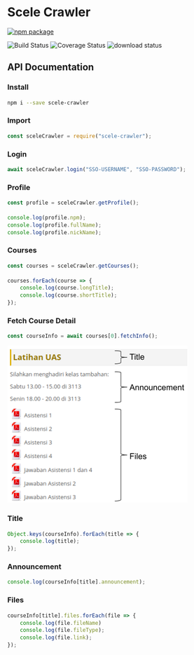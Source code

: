 # Scele Crawler

[![npm package](https://nodei.co/npm/scele-crawler.png?downloads=true&downloadRank=true&stars=true)](https://www.npmjs.com/package/scele-crawler)

![Build Status](https://travis-ci.org/scele-crawler/scele-crawler.svg?branch=master)
![Coverage Status](https://coveralls.io/repos/github/scele-crawler/scele-crawler/badge.svg?branch=master)
![download status](https://img.shields.io/npm/dt/scele-crawler.svg)

## API Documentation

### Install
```bash
npm i --save scele-crawler
```

### Import
```js
const sceleCrawler = require("scele-crawler");
```

### Login
```js
await sceleCrawler.login("SSO-USERNAME", "SSO-PASSWORD");
```

### Profile
```js
const profile = sceleCrawler.getProfile();

console.log(profile.npm);
console.log(profile.fullName);
console.log(profile.nickName);
```

### Courses
```js
const courses = sceleCrawler.getCourses();

courses.forEach(course => {
    console.log(course.longTitle);
    console.log(course.shortTitle);
});
```

### Fetch Course Detail
```js
const courseInfo = await courses[0].fetchInfo();
```

![Screenshot](documentation/section.png)

### Title
```js
Object.keys(courseInfo).forEach(title => {
    console.log(title);
});
```

### Announcement
```js
console.log(courseInfo[title].announcement);
```

### Files
```js
courseInfo[title].files.forEach(file => {
    console.log(file.fileName)
    console.log(file.fileType);
    console.log(file.link);
});
```